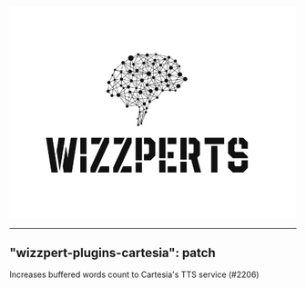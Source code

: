 ![Wizzpert Logo](wizzpert-plugins/assets/logo.png)

---
"wizzpert-plugins-cartesia": patch
---

Increases buffered words count to Cartesia's TTS service (#2206)
